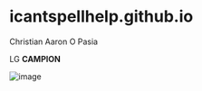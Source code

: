 # icantspellhelp.github.io
Christian Aaron O Pasia

LG **CAMPION**

![image](https://user-images.githubusercontent.com/122416229/212215852-00765431-2610-472f-bf40-86a8c3718867.png)
